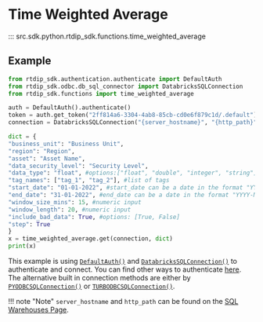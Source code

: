 # Time Weighted Average
::: src.sdk.python.rtdip_sdk.functions.time_weighted_average

## Example

```python
from rtdip_sdk.authentication.authenticate import DefaultAuth
from rtdip_sdk.odbc.db_sql_connector import DatabricksSQLConnection
from rtdip_sdk.functions import time_weighted_average

auth = DefaultAuth().authenticate()
token = auth.get_token("2ff814a6-3304-4ab8-85cb-cd0e6f879c1d/.default").token
connection = DatabricksSQLConnection("{server_hostname}", "{http_path}", token)

dict = {
"business_unit": "Business Unit",
"region": "Region", 
"asset": "Asset Name", 
"data_security_level": "Security Level", 
"data_type": "float", #options:["float", "double", "integer", "string"]
"tag_names": ["tag_1", "tag_2"], #list of tags
"start_date": "01-01-2022", #start_date can be a date in the format "YYYY-MM-DD" or a datetime in the format "YYYY-MM-DDTHH:MM:SS"
"end_date": "31-01-2022", #end_date can be a date in the format "YYYY-MM-DD" or a datetime in the format "YYYY-MM-DDTHH:MM:SS"
"window_size_mins": 15, #numeric input
"window_length": 20, #numeric input
"include_bad_data": True, #options: [True, False]
"step": True
}
x = time_weighted_average.get(connection, dict)
print(x)
```

This example is using [```DefaultAuth()```](authenticate.md) and [```DatabricksSQLConnection()```](db-sql-connector.md) to authenticate and connect. You can find other ways to authenticate [here](authenticate.md). The alternative built in connection methods are either by [```PYODBCSQLConnection()```](pyodbc-sql-connector.md) or [```TURBODBCSQLConnection()```](turbodbc-sql-connector.md).

!!! note "Note"
    </b>```server_hostname``` and ```http_path``` can be found on the [SQL Warehouses Page](../../queries/sql-warehouses.md). <br />